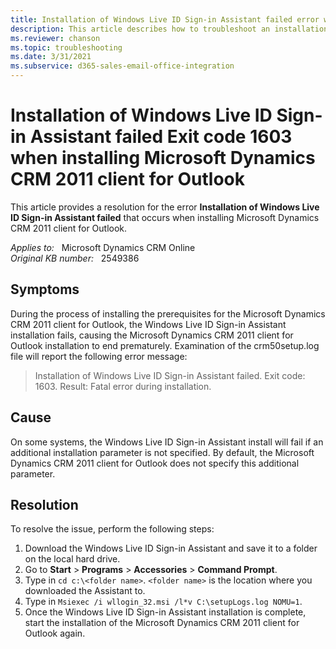 ```yaml
---
title: Installation of Windows Live ID Sign-in Assistant failed error when installing
description: This article describes how to troubleshoot an installation issue with the Windows Live ID Sign-In Assistant that is a pre-requisite of the Microsoft Dynamics CRM 2011 client for Outlook.
ms.reviewer: chanson
ms.topic: troubleshooting
ms.date: 3/31/2021
ms.subservice: d365-sales-email-office-integration
---
```

# Installation of Windows Live ID Sign-in Assistant failed Exit code 1603 when installing Microsoft Dynamics CRM 2011 client for Outlook

This article provides a resolution for the error **Installation of Windows Live ID Sign-in Assistant failed** that occurs when installing Microsoft Dynamics CRM 2011 client for Outlook.

_Applies to:_ &nbsp; Microsoft Dynamics CRM Online  
_Original KB number:_ &nbsp; 2549386

## Symptoms

During the process of installing the prerequisites for the Microsoft Dynamics CRM 2011 client for Outlook, the Windows Live ID Sign-in Assistant installation fails, causing the Microsoft Dynamics CRM 2011 client for Outlook installation to end prematurely. Examination of the crm50setup.log file will report the following error message:

> Installation of Windows Live ID Sign-in Assistant failed. Exit code: 1603. Result: Fatal error during installation.

## Cause

On some systems, the Windows Live ID Sign-in Assistant install will fail if an additional installation parameter is not specified. By default, the Microsoft Dynamics CRM 2011 client for Outlook does not specify this additional parameter.

## Resolution

To resolve the issue, perform the following steps:

1. Download the Windows Live ID Sign-in Assistant and save it to a folder on the local hard drive.
2. Go to **Start** > **Programs** > **Accessories** > **Command Prompt**.
3. Type in `cd c:\<folder name>`. `<folder name>` is the location where you downloaded the Assistant to.
4. Type in `Msiexec /i wllogin_32.msi /l*v C:\setupLogs.log NOMU=1`.
5. Once the Windows Live ID Sign-in Assistant installation is complete, start the installation of the Microsoft Dynamics CRM 2011 client for Outlook again.
